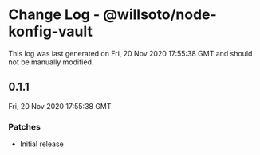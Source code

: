 # Change Log - @willsoto/node-konfig-vault

This log was last generated on Fri, 20 Nov 2020 17:55:38 GMT and should not be manually modified.

## 0.1.1
Fri, 20 Nov 2020 17:55:38 GMT

### Patches

- Initial release

